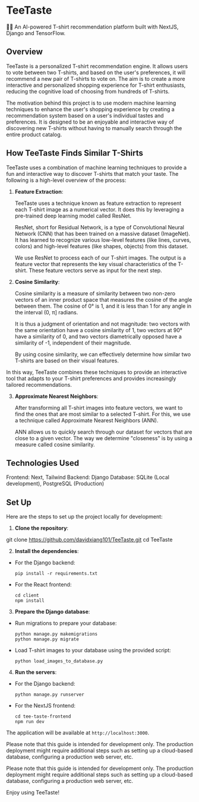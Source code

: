# TeeTaste
👕🚀 An AI-powered T-shirt recommendation platform built with NextJS, Django and TensorFlow.

## Overview
TeeTaste is a personalized T-shirt recommendation engine. It allows users to vote between two T-shirts, and based on the user's preferences, it will recommend a new pair of T-shirts to vote on. The aim is to create a more interactive and personalized shopping experience for T-shirt enthusiasts, reducing the cognitive load of choosing from hundreds of T-shirts.

The motivation behind this project is to use modern machine learning techniques to enhance the user's shopping experience by creating a recommendation system based on a user's individual tastes and preferences. It is designed to be an enjoyable and interactive way of discovering new T-shirts without having to manually search through the entire product catalog.

## How TeeTaste Finds Similar T-Shirts

TeeTaste uses a combination of machine learning techniques to provide a fun and interactive way to discover T-shirts that match your taste. The following is a high-level overview of the process:

1. **Feature Extraction**:

   TeeTaste uses a technique known as feature extraction to represent each T-shirt image as a numerical vector. It does this by leveraging a pre-trained deep learning model called ResNet.

   ResNet, short for Residual Network, is a type of Convolutional Neural Network (CNN) that has been trained on a massive dataset (ImageNet). It has learned to recognize various low-level features (like lines, curves, colors) and high-level features (like shapes, objects) from this dataset.

   We use ResNet to process each of our T-shirt images. The output is a feature vector that represents the key visual characteristics of the T-shirt. These feature vectors serve as input for the next step.
   
2. **Cosine Similarity**:

   Cosine similarity is a measure of similarity between two non-zero vectors of an inner product space that measures the cosine of the angle between them. The cosine of 0° is 1, and it is less than 1 for any angle in the interval (0, π] radians. 

   It is thus a judgment of orientation and not magnitude: two vectors with the same orientation have a cosine similarity of 1, two vectors at 90° have a similarity of 0, and two vectors diametrically opposed have a similarity of -1, independent of their magnitude. 

   By using cosine similarity, we can effectively determine how similar two T-shirts are based on their visual features.

In this way, TeeTaste combines these techniques to provide an interactive tool that adapts to your T-shirt preferences and provides increasingly tailored recommendations.

3. **Approximate Nearest Neighbors**:

   After transforming all T-shirt images into feature vectors, we want to find the ones that are most similar to a selected T-shirt. For this, we use a technique called Approximate Nearest Neighbors (ANN).

   ANN allows us to quickly search through our dataset for vectors that are close to a given vector. The way we determine "closeness" is by using a measure called cosine similarity.





## Technologies Used
Frontend: Next, Tailwind
Backend: Django
Database: SQLite (Local development), PostgreSQL (Production)

## Set Up
Here are the steps to set up the project locally for development:

1. **Clone the repository**:

git clone https://github.com/davidxiang101/TeeTaste.git
cd TeeTaste


2. **Install the dependencies**:

- For the Django backend:
  ```
  pip install -r requirements.txt
  ```
- For the React frontend:
  ```
  cd client
  npm install
  ```

3. **Prepare the Django database**:

- Run migrations to prepare your database:
  ```
  python manage.py makemigrations
  python manage.py migrate
  ```

- Load T-shirt images to your database using the provided script:
  ```
  python load_images_to_database.py
  ```

4. **Run the servers**:

- For the Django backend:
  ```
  python manage.py runserver
  ```
- For the NextJS frontend:
  ```
  cd tee-taste-frontend
  npm run dev
  ```

The application will be available at `http://localhost:3000`.

Please note that this guide is intended for development only. The production deployment might require additional steps such as setting up a cloud-based database, configuring a production web server, etc. 


Please note that this guide is intended for development only. The production deployment might require additional steps such as setting up a cloud-based database, configuring a production web server, etc.

Enjoy using TeeTaste!
